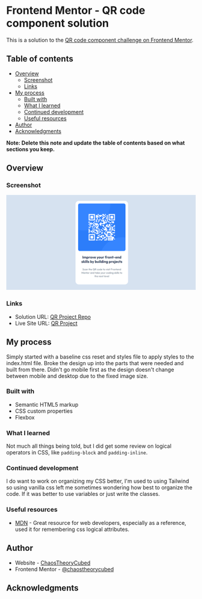# Frontend Mentor - QR code component solution

This is a solution to the [QR code component challenge on Frontend Mentor](https://www.frontendmentor.io/challenges/qr-code-component-iux_sIO_H).

## Table of contents

- [Overview](#overview)
  - [Screenshot](#screenshot)
  - [Links](#links)
- [My process](#my-process)
  - [Built with](#built-with)
  - [What I learned](#what-i-learned)
  - [Continued development](#continued-development)
  - [Useful resources](#useful-resources)
- [Author](#author)
- [Acknowledgments](#acknowledgments)

**Note: Delete this note and update the table of contents based on what sections you keep.**

## Overview

### Screenshot

![](./solution.png)

### Links

- Solution URL: [QR Project Repo](https://github.com/ChaosTheoryCubed/qr-code-project-vanilla)
- Live Site URL: [QR Project](https://chaostheorycubed.github.io/qr-code-project-vanilla/)

## My process

Simply started with a baseline css reset and styles file to apply styles to the index.html file. Broke the design up into the parts that were needed
and built from there. Didn't go mobile first as the design doesn't change between mobile and desktop due to the fixed image size.

### Built with

- Semantic HTML5 markup
- CSS custom properties
- Flexbox

### What I learned

Not much all things being told, but I did get some review on logical operators in CSS, like `padding-block` and `padding-inline`.

### Continued development

I do want to work on organizing my CSS better, I'm used to using Tailwind so using vanilla css left me sometimes wondering how best to
organize the code. If it was better to use variables or just write the classes.

### Useful resources

- [MDN](https://developer.mozilla.org/en-US/) - Great resource for web developers, especially as a reference, used it for remembering css logical attributes.

## Author

- Website - [ChaosTheoryCubed](https://github.com/ChaosTheoryCubed)
- Frontend Mentor - [@chaostheorycubed](https://www.frontendmentor.io/profile/chaostheorycubed)

## Acknowledgments
